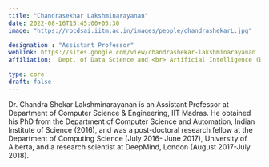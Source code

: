 ```yaml
---
title: "Chandrasekhar Lakshminarayanan"
date: 2022-08-16T15:45:00+05:30
image: "https://rbcdsai.iitm.ac.in/images/people/chandrashekarL.jpg"

designation : "Assistant Professor"
weblink: https://sites.google.com/view/chandrashekar-lakshminarayanan
affiliation:  Dept. of Data Science and <br> Artificial Intelligence (DSAI), IIT Madras

type: core
draft: false
---
```


Dr. Chandra Shekar Lakshminarayanan is an Assistant Professor at Department of Computer Science & Engineering, IIT Madras. He obtained his PhD from the Department of Computer Science and Automation, Indian Institute of Science (2016), and was a post-doctoral research fellow at the Department of Computing Science (July 2016- June 2017), University of Alberta, and a research scientist at DeepMind, London (August 2017-July 2018).